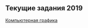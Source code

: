 ## Текущие задания 2019

[Компьютерная графика](https://docs.google.com/document/d/1qn8GI0-lsJT-GpQ3uny65XvCn_EmUXH8fMeehCHNobc/edit?usp=sharing) 
